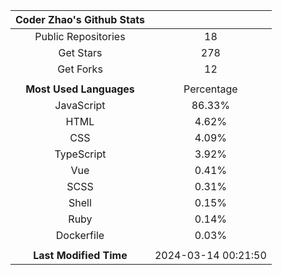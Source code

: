 | **Coder Zhao's Github Stats** | |
|:-:|:-:|
| Public Repositories | 18 |
| Get Stars | 278 |
| Get Forks | 12 |
| | |
| **Most Used Languages** | Percentage |
| JavaScript | 86.33% |
| HTML | 4.62% |
| CSS | 4.09% |
| TypeScript | 3.92% |
| Vue | 0.41% |
| SCSS | 0.31% |
| Shell | 0.15% |
| Ruby | 0.14% |
| Dockerfile | 0.03% |
| | |
| **Last Modified Time** | 2024-03-14 00:21:50 |